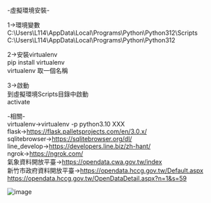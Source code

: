 -虛擬環境安裝-  

1->環境變數  
C:\Users\L114\AppData\Local\Programs\Python\Python312\Scripts  
C:\Users\L114\AppData\Local\Programs\Python\Python312  
  
2->安裝virtualenv  
pip install virtualenv  
virtualenv 取一個名稱  
  
3->啟動  
到虛擬環境Scripts目錄中啟動  
activate  

-相關-  
virtualenv->virtualenv -p python3.10 XXX  
flask->https://flask.palletsprojects.com/en/3.0.x/  
sqlitebrowser->https://sqlitebrowser.org/dl/  
line_develop->https://developers.line.biz/zh-hant/  
ngrok->https://ngrok.com/  
氣象資料開放平臺->https://opendata.cwa.gov.tw/index  
新竹市政府資料開放平臺->https://opendata.hccg.gov.tw/Default.aspx  
https://opendata.hccg.gov.tw/OpenDataDetail.aspx?n=1&s=59  

![image](https://github.com/miyachun/chu-web-program/blob/main/demo.png)
